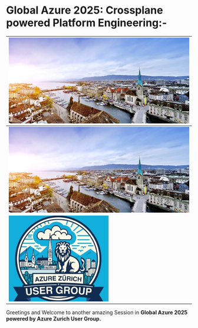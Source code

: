 # Global Azure 2025: Crossplane powered Platform Engineering:-

| <img src="Images/01-Global-Azure.jpg" alt="Global Azure"> |
| --------- |
| __<img src="Images/02-Zurich-CH.jpg" alt="Zurich Switzerland">__ |
| __<img src="Images/03-AZUG.jpg" alt="Azure Zurich User Group">__ |

Greetings and Welcome to another amazing Session in __Global Azure 2025 powered by Azure Zurich User Group.__
